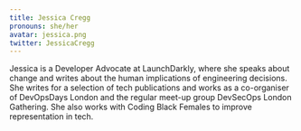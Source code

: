 ```yaml
---
title: Jessica Cregg
pronouns: she/her
avatar: jessica.png
twitter: JessicaCregg
---
```


Jessica is a Developer Advocate at LaunchDarkly, where she speaks about change and writes about the human implications of engineering decisions. She writes for a selection of tech publications and works as a co-organiser of DevOpsDays London and the regular meet-up group DevSecOps London Gathering. She also works with Coding Black Females to improve representation in tech.
